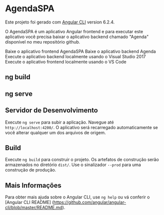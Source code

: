 # AgendaSPA

Este projeto foi gerado com [Angular CLI](https://github.com/angular/angular-cli) version 6.2.4.

O AgendaSPA é um aplicativo Angular frontend e para executar este aplicativo você precisa baixar o aplicativo backend chamado "Agenda" disponível no meu repositório github.

Baixe o aplicativo frontend AgendaSPA
Baixe o aplicativo backend Agenda
Execute o aplicativo backend localmente usando o Visual Studio 2017
Execute o aplicativo frontend localmente usando o VS Code

## ng build

## ng serve

## Servidor de Desenvolvimento

Execute `ng serve` para subir a aplicação. Navegue até `http://localhost:4200/`. O aplicativo será recarregado automaticamente se você alterar qualquer um dos arquivos de origem.

## Build

Execute `ng build` para construir o projeto. Os artefatos de construção serão armazenados no diretório `dist/`. Use o sinalizador `--prod` para uma construção de produção.

## Mais Informações

Para obter mais ajuda sobre o Angular CLI, use `ng help` ou vá conferir o [Angular CLI README] (https://github.com/angular/angular-cli/blob/master/README.md).
